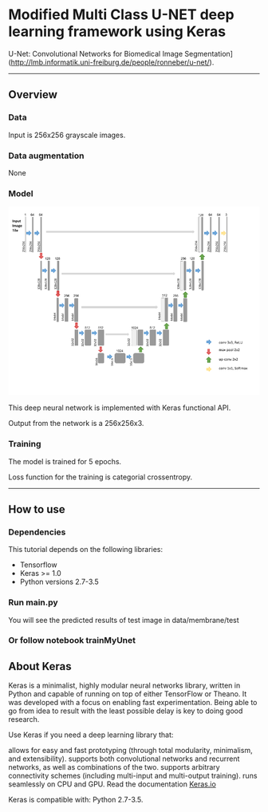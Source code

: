 # Modified Multi Class U-NET deep learning framework using Keras

U-Net: Convolutional Networks for Biomedical Image Segmentation](http://lmb.informatik.uni-freiburg.de/people/ronneber/u-net/).

---

## Overview

### Data

Input is 256x256 grayscale images.

### Data augmentation

None


### Model

![img/u-net.png](img/u-net.png)

This deep neural network is implemented with Keras functional API.

Output from the network is a 256x256x3.

### Training

The model is trained for 5 epochs.

Loss function for the training is categorial crossentropy.


---

## How to use

### Dependencies

This tutorial depends on the following libraries:

* Tensorflow
* Keras >= 1.0
* Python versions 2.7-3.5

### Run main.py

You will see the predicted results of test image in data/membrane/test

### Or follow notebook trainMyUnet


## About Keras

Keras is a minimalist, highly modular neural networks library, written in Python and capable of running on top of either TensorFlow or Theano. It was developed with a focus on enabling fast experimentation. Being able to go from idea to result with the least possible delay is key to doing good research.

Use Keras if you need a deep learning library that:

allows for easy and fast prototyping (through total modularity, minimalism, and extensibility).
supports both convolutional networks and recurrent networks, as well as combinations of the two.
supports arbitrary connectivity schemes (including multi-input and multi-output training).
runs seamlessly on CPU and GPU.
Read the documentation [Keras.io](http://keras.io/)

Keras is compatible with: Python 2.7-3.5.
